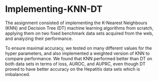 # Implementing-KNN-DT

The assignment consisted of implementing the K-Nearest Neighbours (KNN) and Decision Tree (DT) machine
learning algorithms from scratch, applying them on two fixed benchmark data sets acquired from the web, and
analyzing their performance.

To ensure maximal accuracy, we tested on many different values for the hyper parameters, and also implemented
a weighted version of KNN to compare performance. We found that KNN performed better than DT on both
data sets in terms of loss, AUROC, and AUPRC, even though DT proved to have better accuracy on the Hepatitis
data sets which is imbalanced.


